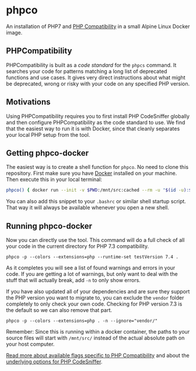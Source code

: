 # phpco

An installation of PHP7 and [PHP Compatibility](https://github.com/PHPCompatibility/PHPCompatibility) in a small Alpine Linux Docker image.

## PHPCompatibility

PHPCompatibility is built as a _code standard_ for the `phpcs` command. It searches your code for patterns matching a long list of deprecated functions and use cases. It gives very direct instructions about what might be deprecated, wrong or risky with your code on any specified PHP version.

## Motivations

Using PHPCompatibility requires you to first install PHP CodeSniffer globally and then configure PHPCompatibility as the code standard to use. We find that the easiest way to run it is with Docker, since that cleanly separates your local PHP setup from the tool.

## Getting phpco-docker

The easiest way is to create a shell function for `phpco`. No need to clone this repository. First make sure you have [Docker](https://docs.docker.com/install) installed on your machine. Then execute this in your local terminal:

```sh
phpco() { docker run --init -v $PWD:/mnt/src:cached --rm -u "$(id -u):$(id -g)" gegorov2030/phpco-docker:latest $@; return $?; }
```

You can also add this snippet to your `.bashrc` or similar shell startup script. That way it will always be available whenever you open a new shell.

## Running phpco-docker
Now you can directly use the tool. This command will do a full check of all your code in the current directory for PHP 7.3 compatibility.
```
phpco -p --colors --extensions=php --runtime-set testVersion 7.4 .
```

As it completes you will see a list of found warnings and errors in your code. If you are getting a lot of warnings, but only want to deal with the stuff that will actually break, add `-n` to only show errors.

If you have also updated all of your dependencies and are sure they support the PHP version you want to migrate to, you can exclude the `vendor` folder completely to only check your own code. Checking for PHP version 7.3 is the default so we can also remove that part.

```
phpco -p --colors --extensions=php . -n --ignore="vendor/"
```

Remember: Since this is running within a docker container, the paths to your source files will start with `/mnt/src/` instead of the actual absolute path on your host computer.

[Read more about available flags specific to PHP Compatibility](https://github.com/PHPCompatibility/PHPCompatibility) and about the [underlying options for PHP CodeSniffer](https://github.com/squizlabs/PHP_CodeSniffer/wiki/Usage).
